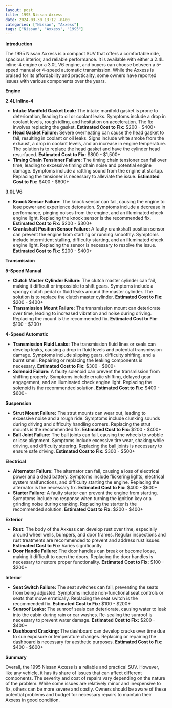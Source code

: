 ```yaml
---
layout: post
title: 1995 Nissan Axxess
date: 2024-03-30 13:12 -0400
categories: ["Nissan", "Axxess"]
tags: ["Nissan", "Axxess", "1995"]
---
```

**Introduction**

The 1995 Nissan Axxess is a compact SUV that offers a comfortable ride, spacious interior, and reliable performance. It is available with either a 2.4L inline-4 engine or a 3.0L V6 engine, and buyers can choose between a 5-speed manual or 4-speed automatic transmission. While the Axxess is praised for its affordability and practicality, some owners have reported issues with various components over the years.

**Engine**

**2.4L Inline-4**

* **Intake Manifold Gasket Leak:** The intake manifold gasket is prone to deterioration, leading to oil or coolant leaks. Symptoms include a drop in coolant levels, rough idling, and hesitation on acceleration. The fix involves replacing the gasket. **Estimated Cost to Fix:** $200 - $400+
* **Head Gasket Failure:** Severe overheating can cause the head gasket to fail, resulting in coolant or oil leaks. Signs include white smoke from the exhaust, a drop in coolant levels, and an increase in engine temperature. The solution is to replace the head gasket and have the cylinder head resurfaced. **Estimated Cost to Fix:** $800 - $1,500+
* **Timing Chain Tensioner Failure:** The timing chain tensioner can fail over time, leading to excessive timing chain noise and potential engine damage. Symptoms include a rattling sound from the engine at startup. Replacing the tensioner is necessary to alleviate the issue. **Estimated Cost to Fix:** $400 - $600+

**3.0L V6**

* **Knock Sensor Failure:** The knock sensor can fail, causing the engine to lose power and experience detonation. Symptoms include a decrease in performance, pinging noises from the engine, and an illuminated check engine light. Replacing the knock sensor is the recommended fix. **Estimated Cost to Fix:** $200 - $300+
* **Crankshaft Position Sensor Failure:** A faulty crankshaft position sensor can prevent the engine from starting or running smoothly. Symptoms include intermittent stalling, difficulty starting, and an illuminated check engine light. Replacing the sensor is necessary to resolve the issue. **Estimated Cost to Fix:** $200 - $400+

**Transmission**

**5-Speed Manual**

* **Clutch Master Cylinder Failure:** The clutch master cylinder can fail, making it difficult or impossible to shift gears. Symptoms include a spongy clutch pedal or fluid leaks around the master cylinder. The solution is to replace the clutch master cylinder. **Estimated Cost to Fix:** $200 - $400+
* **Transmission Mount Failure:** The transmission mount can deteriorate over time, leading to increased vibration and noise during driving. Replacing the mount is the recommended fix. **Estimated Cost to Fix:** $100 - $200+

**4-Speed Automatic**

* **Transmission Fluid Leaks:** The transmission fluid lines or seals can develop leaks, causing a drop in fluid levels and potential transmission damage. Symptoms include slipping gears, difficulty shifting, and a burnt smell. Repairing or replacing the leaking components is necessary. **Estimated Cost to Fix:** $300 - $600+
* **Solenoid Failure:** A faulty solenoid can prevent the transmission from shifting properly. Symptoms include erratic shifting, delayed gear engagement, and an illuminated check engine light. Replacing the solenoid is the recommended solution. **Estimated Cost to Fix:** $400 - $600+

**Suspension**

* **Strut Mount Failure:** The strut mounts can wear out, leading to excessive noise and a rough ride. Symptoms include clunking sounds during driving and difficulty handling corners. Replacing the strut mounts is the recommended fix. **Estimated Cost to Fix:** $200 - $400+
* **Ball Joint Failure:** The ball joints can fail, causing the wheels to wobble or lose alignment. Symptoms include excessive tire wear, shaking while driving, and difficulty steering. Replacing the ball joints is necessary to ensure safe driving. **Estimated Cost to Fix:** $300 - $500+

**Electrical**

* **Alternator Failure:** The alternator can fail, causing a loss of electrical power and a dead battery. Symptoms include flickering lights, electrical system malfunctions, and difficulty starting the engine. Replacing the alternator is the necessary fix. **Estimated Cost to Fix:** $400 - $600+
* **Starter Failure:** A faulty starter can prevent the engine from starting. Symptoms include no response when turning the ignition key or a grinding noise during cranking. Replacing the starter is the recommended solution. **Estimated Cost to Fix:** $200 - $400+

**Exterior**

* **Rust:** The body of the Axxess can develop rust over time, especially around wheel wells, bumpers, and door frames. Regular inspections and rust treatments are recommended to prevent and address rust issues. **Estimated Cost to Fix:** Varies significantly
* **Door Handle Failure:** The door handles can break or become loose, making it difficult to open the doors. Replacing the door handles is necessary to restore proper functionality. **Estimated Cost to Fix:** $100 - $200+

**Interior**

* **Seat Switch Failure:** The seat switches can fail, preventing the seats from being adjusted. Symptoms include non-functional seat controls or seats that move erratically. Replacing the seat switch is the recommended fix. **Estimated Cost to Fix:** $100 - $200+
* **Sunroof Leaks:** The sunroof seals can deteriorate, causing water to leak into the cabin during rain or car washes. Re-sealing the sunroof is necessary to prevent water damage. **Estimated Cost to Fix:** $200 - $400+
* **Dashboard Cracking:** The dashboard can develop cracks over time due to sun exposure or temperature changes. Replacing or repairing the dashboard is necessary for aesthetic purposes. **Estimated Cost to Fix:** $400 - $600+

**Summary**

Overall, the 1995 Nissan Axxess is a reliable and practical SUV. However, like any vehicle, it has its share of issues that can affect different components. The severity and cost of repairs vary depending on the nature of the problem. While some issues are relatively minor and inexpensive to fix, others can be more severe and costly. Owners should be aware of these potential problems and budget for necessary repairs to maintain their Axxess in good condition.
